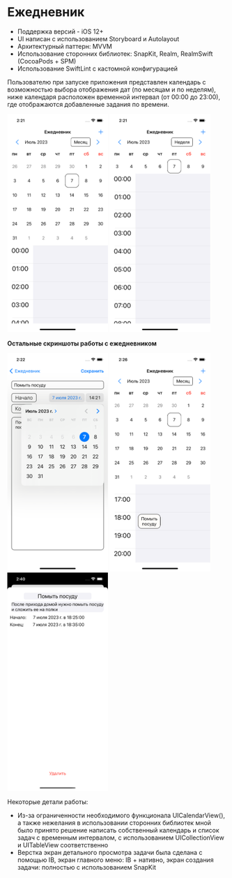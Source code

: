 # Ежедневник

- Поддержка версий - iOS 12+
- UI написан с использованием Storyboard и Autolayout
- Архитектурный паттерн: MVVM
- Использование сторонних библиотек: SnapKit, Realm, RealmSwift (CocoaPods + SPM)
- Использование SwiftLint с кастомной конфигурацией

Пользователю при запуске приложения представлен календарь с возможностью выбора отображения дат (по месяцам и по неделям),
ниже календаря расположен временной интервал (от 00:00 до 23:00), где отображаются добавленные задания по времени.

<p float="left">
<img src="https://github.com/ShaykhinurovRustam/simbir-soft-diary/blob/e53690d483a640a17a51594df0f45abd1a0dfad0/AssetsForRepo/1.png" height="500">
<img src="https://github.com/ShaykhinurovRustam/simbir-soft-diary/blob/e53690d483a640a17a51594df0f45abd1a0dfad0/AssetsForRepo/2.png" height="500">
</p>

**Остальные скриншоты работы с ежедневником**
<p float="left"
<img src="https://github.com/ShaykhinurovRustam/simbir-soft-diary/blob/e53690d483a640a17a51594df0f45abd1a0dfad0/AssetsForRepo/3.png" height="500">
<img src="https://github.com/ShaykhinurovRustam/simbir-soft-diary/blob/e53690d483a640a17a51594df0f45abd1a0dfad0/AssetsForRepo/4.png" height="500">
<img src="https://github.com/ShaykhinurovRustam/simbir-soft-diary/blob/e53690d483a640a17a51594df0f45abd1a0dfad0/AssetsForRepo/5.png" height="500">
<img src="https://github.com/ShaykhinurovRustam/simbir-soft-diary/blob/e53690d483a640a17a51594df0f45abd1a0dfad0/AssetsForRepo/6.png" height="500">
</p>

Некоторые детали работы:
- Из-за ограниченности необходимого функционала UICalendarView(), а также нежелания в использовании сторонних библиотек мной было принято решение написать собственный календарь и список задач с временным интервалом, с использованием UICollectionView и UITableView соответственно
- Верстка экран детального просмотра задачи была сделана с помощью IB, экран главного меню: IB + нативно, экран создания задачи: полностью с использованием SnapKit
